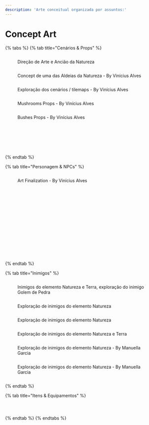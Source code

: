 ```yaml
---
description: 'Arte conceitual organizada por assuntos:'
---
```


# Concept Art

{% tabs %}
{% tab title="Cenários & Props" %}
<figure><img src="../.gitbook/assets/Concepts Personagens e NPCS 16.3.jpg" alt=""><figcaption><p>Direção de Arte e Ancião da Natureza</p></figcaption></figure>

<figure><img src="../.gitbook/assets/CenarioTeste2.png" alt=""><figcaption><p>Concept de uma das Aldeias da Natureza - By Vinícius Alves</p></figcaption></figure>

<figure><img src="../.gitbook/assets/TilesetMockup.png" alt=""><figcaption><p>Exploração dos cenários / tilemaps - By Vinícius Alves</p></figcaption></figure>

<figure><img src="../.gitbook/assets/Mushrooms props.png" alt=""><figcaption><p>Mushrooms Props - By Vinícius Alves</p></figcaption></figure>

<figure><img src="../.gitbook/assets/Bushes Props.png" alt=""><figcaption><p>Bushes Props - By Vinícius Alves</p></figcaption></figure>

<figure><img src="../.gitbook/assets/Concept Props &#x26; Armadilhas 1.jpg" alt=""><figcaption></figcaption></figure>

<figure><img src="../.gitbook/assets/Concept Props &#x26; Armadilhas 2.jpg" alt=""><figcaption></figcaption></figure>

<figure><img src="../.gitbook/assets/Concept Props &#x26; Armadilhas 3.jpg" alt=""><figcaption></figcaption></figure>

<figure><img src="../.gitbook/assets/Concept Props &#x26; Armadilhas 4.jpg" alt=""><figcaption></figcaption></figure>

<figure><img src="../.gitbook/assets/Concept Props &#x26; Armadilhas 5.jpg" alt=""><figcaption></figcaption></figure>

<figure><img src="../.gitbook/assets/Concept Props &#x26; Armadilhas 6.jpg" alt=""><figcaption></figcaption></figure>

<figure><img src="../.gitbook/assets/Concept Props &#x26; Armadilhas 7.jpg" alt=""><figcaption></figcaption></figure>
{% endtab %}

{% tab title="Personagem & NPCs" %}

<figure><img src="../.gitbook/assets/Alvez 1 (1).png" alt=""><figcaption><p>Art Finalization  - By Vinícius Alves</p></figcaption></figure>

<figure><img src="../.gitbook/assets/Concepts Personagens e NPCS 1.jpg" alt=""><figcaption></figcaption></figure>

<figure><img src="../.gitbook/assets/Concepts Personagens e NPCS 2.jpg" alt=""><figcaption></figcaption></figure>

<figure><img src="../.gitbook/assets/Concepts Personagens e NPCS 3.jpg" alt=""><figcaption></figcaption></figure>

<figure><img src="../.gitbook/assets/Concepts Personagens e NPCS 4.jpg" alt=""><figcaption></figcaption></figure>

<figure><img src="../.gitbook/assets/Concepts Personagens e NPCS 5.jpg" alt=""><figcaption></figcaption></figure>

<figure><img src="../.gitbook/assets/Concepts Personagens e NPCS 6.jpg" alt=""><figcaption></figcaption></figure>

<figure><img src="../.gitbook/assets/Concepts Personagens e NPCS 7.jpg" alt=""><figcaption></figcaption></figure>

<figure><img src="../.gitbook/assets/Concepts Personagens e NPCS 8.jpg" alt=""><figcaption></figcaption></figure>

<figure><img src="../.gitbook/assets/Concepts Personagens e NPCS 9.jpg" alt=""><figcaption></figcaption></figure>

<figure><img src="../.gitbook/assets/Concepts Personagens e NPCS 10.jpg" alt=""><figcaption></figcaption></figure>

<figure><img src="../.gitbook/assets/Concepts Personagens e NPCS 11.jpg" alt=""><figcaption></figcaption></figure>

<figure><img src="../.gitbook/assets/Concepts Personagens e NPCS 12.jpg" alt=""><figcaption></figcaption></figure>

<figure><img src="../.gitbook/assets/Concepts Personagens e NPCS 13.jpg" alt=""><figcaption></figcaption></figure>

<figure><img src="../.gitbook/assets/Concepts Personagens e NPCS 14.jpg" alt=""><figcaption></figcaption></figure>

<figure><img src="../.gitbook/assets/Concepts Personagens e NPCS 17.jpg" alt=""><figcaption></figcaption></figure>

<figure><img src="../.gitbook/assets/Concepts Personagens e NPCS 18.jpg" alt=""><figcaption></figcaption></figure>

<figure><img src="../.gitbook/assets/Concepts Personagens e NPCS 19.jpg" alt=""><figcaption></figcaption></figure>
{% endtab %}

{% tab title="Inimigos" %}
<figure><img src="../.gitbook/assets/Concepts Inimigos 1.jpg" alt=""><figcaption><p>Inimigos do elemento Natureza e Terra, exploração do inimigo Golem de Pedra</p></figcaption></figure>

<figure><img src="../.gitbook/assets/Concepts Inimigos 2.jpg" alt=""><figcaption><p>Exploração de inimigos do elemento Natureza</p></figcaption></figure>

<figure><img src="../.gitbook/assets/Concepts Inimigos 3 (1).jpg" alt=""><figcaption><p>Exploração de inimigos do elemento Natureza</p></figcaption></figure>

<figure><img src="../.gitbook/assets/Concepts Inimigos 4.jpg" alt=""><figcaption><p>Exploração de inimigos do elemento Natureza e Terra</p></figcaption></figure>

<figure><img src="../.gitbook/assets/Manu 2.png" alt=""><figcaption><p>Exploração de inimigos do elemento Natureza - By Manuella Garcia</p></figcaption></figure>

<figure><img src="../.gitbook/assets/Manu 1.png" alt=""><figcaption><p>Exploração de inimigos do elemento Natureza - By Manuella Garcia</p></figcaption></figure>

<figure><img src="../.gitbook/assets/Concepts Inimigos 5.jpg" alt=""><figcaption></figcaption></figure>
{% endtab %}

{% tab title="Itens & Equipamentos" %}
<figure><img src="../.gitbook/assets/Concepts Itens - Sketch 1.jpg" alt=""><figcaption></figcaption></figure>

<figure><img src="../.gitbook/assets/Concepts Itens - Sketch 2.jpg" alt=""><figcaption></figcaption></figure>

<figure><img src="../.gitbook/assets/Concepts Itens - Sketch 3.jpg" alt=""><figcaption></figcaption></figure>
{% endtab %}
{% endtabs %}
